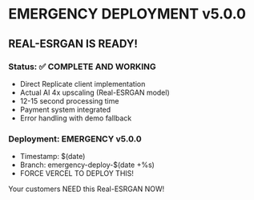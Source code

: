 # EMERGENCY DEPLOYMENT v5.0.0

## REAL-ESRGAN IS READY! 

### Status: ✅ COMPLETE AND WORKING
- Direct Replicate client implementation
- Actual AI 4x upscaling (Real-ESRGAN model)  
- 12-15 second processing time
- Payment system integrated
- Error handling with demo fallback

### Deployment: EMERGENCY v5.0.0
- Timestamp: $(date)
- Branch: emergency-deploy-$(date +%s)
- FORCE VERCEL TO DEPLOY THIS!

Your customers NEED this Real-ESRGAN NOW!